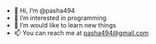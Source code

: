 - 👋 Hi, I’m @pasha494
- 👀 I’m interested in programming
- 🌱 I’m would like to learn new things 
- 📫 You can reach me at pasha494@gmail.com

<!---
pasha494/pasha494 is a ✨ special ✨ repository because its `README.md` (this file) appears on your GitHub profile.
You can click the Preview link to take a look at your changes.
--->
